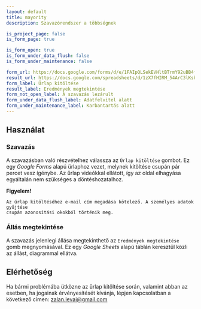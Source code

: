```yaml
---
layout: default
title: mayority
description: Szavazórendszer a többségnek

is_project_page: false
is_form_page: true

is_form_open: true
is_form_under_data_flush: false
is_form_under_maintenance: false

form_url: https://docs.google.com/forms/d/e/1FAIpQLSekEVHltBTrmY92uBB4fKTRurTJhPJ9zaMpaJK0dOrDojnsZQ/viewform?usp=sf_link
result_url: https://docs.google.com/spreadsheets/d/1zX7fHIRM_54ArC3lKsbVsYlaudw_lSf2SN8qW-JdXEM/view#gid=0
form_label: Űrlap kitöltése
result_label: Eredmények megtekintése
form_not_open_label: A szavazás lezárult
form_under_data_flush_label: Adatfelvitel alatt
form_under_maintenance_label: Karbantartás alatt
---
```


## Használat

### Szavazás

A szavazásban való részvételhez válassza az `Űrlap kitöltése` gombot. Ez egy
_Google Forms_ alapú ürlaphoz vezet, melynek kitöltése csupán pár percet vesz
ígénybe. Az űrlap videókkal ellátott, így az oldal elhagyása egyáltalán nem
szükséges a döntéshozatalhoz.


**Figyelem!**
```
Az űrlap kitöltéséhez e-mail cím megadása kötelező. A személyes adatok gyűjtése
csupán azonosítási okokból történik meg.
```

### Állás megtekintése

A szavazás jelenlegi állása megtekinthető az `Eredmények megtekintése` gomb
megnyomásával. Ez egy _Google Sheets_ alapú táblán keresztül közli az állást,
diagrammal ellátva.

## Elérhetőség

Ha bármi problémába ütközne az űrlap kitöltése során, valamint abban az esetben,
ha jogainak érvényesítését kívánja, lépjen kapcsolatban a következő címen:
[zalan.levai@gmail.com](mailto:zalan.levai@gmail.com)
